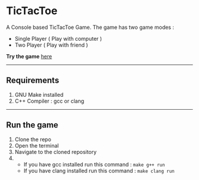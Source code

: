 # TicTacToe


A Console based TicTacToe Game.
The game has two game modes : 
- Single Player ( Play with computer )
- Two Player    ( Play with friend )

**Try the game** [here](https://replit.com/@KaranSemwal/TicTacToe?v=1)

 
---


## Requirements

1. GNU Make installed
2. C++ Compiler : gcc or clang


---
 
## Run the game

1. Clone the repo
2. Open the terminal
3. Navigate to the cloned repository
4. * If you have gcc installed run this command :
          ```make g++ run```
   * If you have clang installed run this command :
          ```make clang run``` 
          




 
